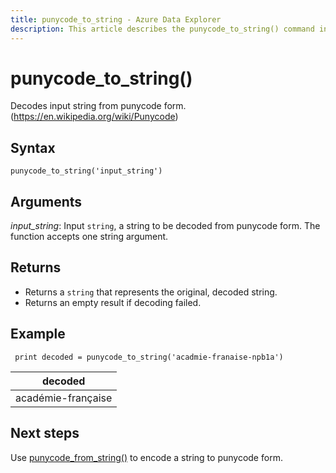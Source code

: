 ```yaml
---
title: punycode_to_string - Azure Data Explorer 
description: This article describes the punycode_to_string() command in Azure Data Explorer.
---
```


# punycode_to_string()


Decodes input string from punycode form. (https://en.wikipedia.org/wiki/Punycode)

## Syntax

`punycode_to_string('input_string')`

## Arguments

*input_string*: Input `string`, a string to be decoded from punycode form. The function accepts one string argument.

## Returns

* Returns a `string` that represents the original, decoded string.
* Returns an empty result if decoding failed.

## Example
<!-- csl: https://help.kusto.windows.net/Samples -->
```kusto
 print decoded = punycode_to_string('acadmie-franaise-npb1a')
```

|decoded|
|---|
|académie-française|

## Next steps

Use [punycode_from_string()](punycode_from_string.md) to encode a string to punycode form.